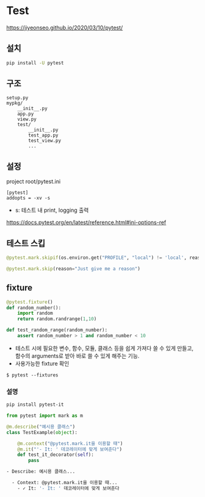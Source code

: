 # Test

https://jiyeonseo.github.io/2020/03/10/pytest/

## 설치

```sh
pip install -U pytest
```

## 구조

```
setup.py
mypkg/
    __init__.py
    app.py
    view.py
    test/
        __init__.py
        test_app.py
        test_view.py
        ...
```

## 설정

project root/pytest.ini

```
[pytest]
addopts = -xv -s
```

- s: 테스트 내 print, logging 출력

https://docs.pytest.org/en/latest/reference.html#ini-options-ref

## 테스트 스킵

```python
@pytest.mark.skipif(os.environ.get("PROFILE", "local") != 'local', reason="run this test only at local")
```

```python
@pytest.mark.skip(reason="Just give me a reason")
```

## fixture

```python
@pytest.fixture()
def random_number():
    import random
    return random.randrange(1,10)

def test_random_range(random_number):
    assert random_number > 1 and random_number < 10 
```

- 테스트 시에 필요한 변수, 함수, 모듈, 클래스 등을 쉽게 가져다 쓸 수 있게 만들고, 함수의 arguments로 받아 바로 쓸 수 있게 해주는 기능.
- 사용가능한 fixture 확인

```
$ pytest --fixtures
```

### 설명

```sh
pip install pytest-it
```



```python
from pytest import mark as m

@m.describe("예시용 클래스")
class TestExample(object):

    @m.context("@pytest.mark.it을 이용할 때")
    @m.it("'- It: ' 데코레이터에 맞게 보여준다")
    def test_it_decorator(self):
        pass
```

```sh
- Describe: 예시용 클래스...

  - Context: @pytest.mark.it을 이용할 때...
    - ✓ It: '- It: ' 데코레이터에 맞게 보여준다
```

